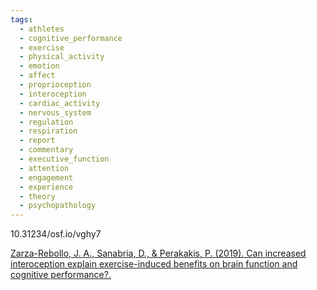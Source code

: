 ```yaml
---
tags:
  - athletes
  - cognitive_performance
  - exercise
  - physical_activity
  - emotion
  - affect
  - proprioception
  - interoception
  - cardiac_activity
  - nervous_system
  - regulation
  - respiration
  - report
  - commentary
  - executive_function
  - attention
  - engagement
  - experience
  - theory
  - psychopathology
---
```


10.31234/osf.io/vghy7

[Zarza-Rebollo, J. A., Sanabria, D., & Perakakis, P. (2019). Can increased interoception explain exercise-induced benefits on brain function and cognitive performance?.](https://osf.io/preprints/psyarxiv/vghy7)